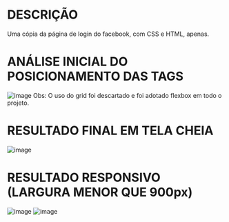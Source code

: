 # DESCRIÇÃO
Uma cópia da página de login do facebook, com CSS e HTML, apenas.

# ANÁLISE INICIAL DO POSICIONAMENTO DAS TAGS 
![image](https://user-images.githubusercontent.com/73514316/208516928-495ae28c-ed8e-464b-8c09-2ee4b6d22f62.png)
Obs: O uso do grid foi descartado e foi adotado flexbox em todo o projeto.

# RESULTADO FINAL EM TELA CHEIA 
![image](https://user-images.githubusercontent.com/73514316/208776179-34439888-615f-4c8d-bea4-bfe757883ff9.png)

# RESULTADO RESPONSIVO (LARGURA MENOR QUE 900px)
![image](https://user-images.githubusercontent.com/73514316/208776295-474684c3-d6d5-40c6-b137-cb355366a5f5.png)
![image](https://user-images.githubusercontent.com/73514316/208776336-2cc38649-7f39-4e38-9d58-fcf1737ac139.png)

